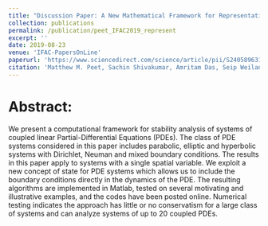 ```yaml
---
title: "Discussion Paper: A New Mathematical Framework for Representation and Analysis of Coupled PDEs"
collection: publications
permalink: /publication/peet_IFAC2019_represent
excerpt: ''
date: 2019-08-23
venue: 'IFAC-PapersOnLine'
paperurl: 'https://www.sciencedirect.com/science/article/pii/S240589631930343X'
citation: 'Matthew M. Peet, Sachin Shivakumar, Amritam Das, Seip Weiland, Discussion Paper: A New Mathematical Framework for Representation and Analysis of Coupled PDEs⁎⁎This paper was supported by the office of Navy Research under Grant ONR #N000014-17-1-2117, IFAC-PapersOnLine, Volume 52, Issue 2, 2019, Pages 132-137, ISSN 2405-8963, https://doi.org/10.1016/j.ifacol.2019.08.023.'
---
```


# Abstract:

We present a computational framework for stability analysis of systems of coupled linear Partial-Differential Equations (PDEs). The class of PDE systems considered in this paper includes parabolic, elliptic and hyperbolic systems with Dirichlet, Neuman and mixed boundary conditions. The results in this paper apply to systems with a single spatial variable. We exploit a new concept of state for PDE systems which allows us to include the boundary conditions directly in the dynamics of the PDE. The resulting algorithms are implemented in Matlab, tested on several motivating and illustrative examples, and the codes have been posted online. Numerical testing indicates the approach has little or no conservatism for a large class of systems and can analyze systems of up to 20 coupled PDEs.